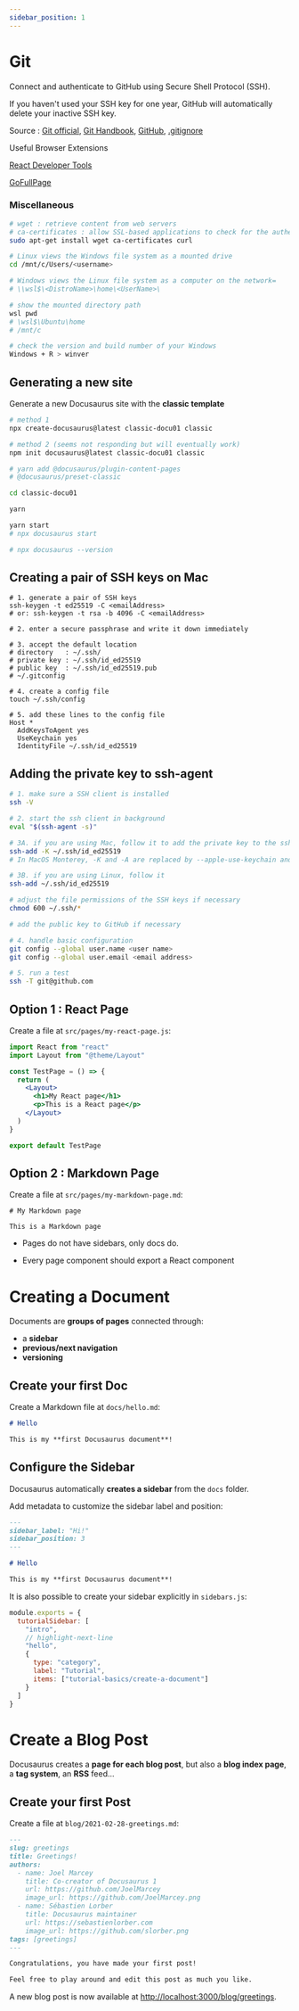 ```yaml
---
sidebar_position: 1
---
```


# Git

Connect and authenticate to GitHub using Secure Shell Protocol (SSH).

If you haven't used your SSH key for one year, GitHub will automatically delete your inactive SSH key.

Source : [Git official](https://git-scm.com/book/en/v2/Getting-Started-Installing-Git), [Git Handbook](https://docs.github.com/en/get-started/using-git/about-git), [GitHub](https://github.com/), [.gitignore](https://git-scm.com/docs/gitignore)

Useful Browser Extensions

[React Developer Tools](https://chrome.google.com/webstore/detail/react-developer-tools/fmkadmapgofadopljbjfkapdkoienihi)

[GoFullPage](https://chrome.google.com/webstore/detail/gofullpage-full-page-scre/fdpohaocaechififmbbbbbknoalclacl)

### Miscellaneous

```bash
# wget : retrieve content from web servers
# ca-certificates : allow SSL-based applications to check for the authenticity of SSL connections
sudo apt-get install wget ca-certificates curl

# Linux views the Windows file system as a mounted drive
cd /mnt/c/Users/<username>

# Windows views the Linux file system as a computer on the network=
# \\wsl$\<DistroName>\home\<UserName>\

# show the mounted directory path
wsl pwd
# \wsl$\Ubuntu\home
# /mnt/c

# check the version and build number of your Windows
Windows + R > winver
```

## Generating a new site

Generate a new Docusaurus site with the **classic template**

```bash
# method 1
npx create-docusaurus@latest classic-docu01 classic

# method 2 (seems not responding but will eventually work)
npm init docusaurus@latest classic-docu01 classic

# yarn add @docusaurus/plugin-content-pages
# @docusaurus/preset-classic

cd classic-docu01

yarn

yarn start
# npx docusaurus start

# npx docusaurus --version
```

## Creating a pair of SSH keys on Mac

```shell
# 1. generate a pair of SSH keys
ssh-keygen -t ed25519 -C <emailAddress>
# or: ssh-keygen -t rsa -b 4096 -C <emailAddress>

# 2. enter a secure passphrase and write it down immediately

# 3. accept the default location
# directory   : ~/.ssh/
# private key : ~/.ssh/id_ed25519
# public key  : ~/.ssh/id_ed25519.pub
# ~/.gitconfig

# 4. create a config file
touch ~/.ssh/config

# 5. add these lines to the config file
Host *
  AddKeysToAgent yes
  UseKeychain yes
  IdentityFile ~/.ssh/id_ed25519
```

## Adding the private key to ssh-agent

```bash
# 1. make sure a SSH client is installed
ssh -V

# 2. start the ssh client in background
eval "$(ssh-agent -s)"

# 3A. if you are using Mac, follow it to add the private key to the ssh client
ssh-add -K ~/.ssh/id_ed25519
# In MacOS Monterey, -K and -A are replaced by --apple-use-keychain and --apple-load-keychain

# 3B. if you are using Linux, follow it
ssh-add ~/.ssh/id_ed25519

# adjust the file permissions of the SSH keys if necessary
chmod 600 ~/.ssh/*

# add the public key to GitHub if necessary

# 4. handle basic configuration
git config --global user.name <user name>
git config --global user.email <email address>

# 5. run a test
ssh -T git@github.com
```

## Option 1 : React Page

Create a file at `src/pages/my-react-page.js`:

```jsx title="src/pages/my-react-page.js"
import React from "react"
import Layout from "@theme/Layout"

const TestPage = () => {
  return (
    <Layout>
      <h1>My React page</h1>
      <p>This is a React page</p>
    </Layout>
  )
}

export default TestPage
```

## Option 2 : Markdown Page

Create a file at `src/pages/my-markdown-page.md`:

```mdx title="src/pages/my-markdown-page.md"
# My Markdown page

This is a Markdown page
```

- Pages do not have sidebars, only docs do.

- Every page component should export a React component

# Creating a Document

Documents are **groups of pages** connected through:

- a **sidebar**
- **previous/next navigation**
- **versioning**

## Create your first Doc

Create a Markdown file at `docs/hello.md`:

```md title="docs/hello.md"
# Hello

This is my **first Docusaurus document**!
```

## Configure the Sidebar

Docusaurus automatically **creates a sidebar** from the `docs` folder.

Add metadata to customize the sidebar label and position:

```md title="docs/hello.md" {1-4}
---
sidebar_label: "Hi!"
sidebar_position: 3
---

# Hello

This is my **first Docusaurus document**!
```

It is also possible to create your sidebar explicitly in `sidebars.js`:

```js title="sidebars.js"
module.exports = {
  tutorialSidebar: [
    "intro",
    // highlight-next-line
    "hello",
    {
      type: "category",
      label: "Tutorial",
      items: ["tutorial-basics/create-a-document"]
    }
  ]
}
```

# Create a Blog Post

Docusaurus creates a **page for each blog post**, but also a **blog index page**, a **tag system**, an **RSS** feed...

## Create your first Post

Create a file at `blog/2021-02-28-greetings.md`:

```md title="blog/2021-02-28-greetings.md"
---
slug: greetings
title: Greetings!
authors:
  - name: Joel Marcey
    title: Co-creator of Docusaurus 1
    url: https://github.com/JoelMarcey
    image_url: https://github.com/JoelMarcey.png
  - name: Sébastien Lorber
    title: Docusaurus maintainer
    url: https://sebastienlorber.com
    image_url: https://github.com/slorber.png
tags: [greetings]
---

Congratulations, you have made your first post!

Feel free to play around and edit this post as much you like.
```

A new blog post is now available at [http://localhost:3000/blog/greetings](http://localhost:3000/blog/greetings).
